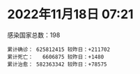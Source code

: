 
# 2022年11月18日 07:21
感染国家总数：198
```
累计确诊： 625812415 较昨日：+211702
累计死亡：   6606875 较昨日：+1480
累计治愈： 582363342 较昨日：+78575
```
<div id="main" style="width:100%;height:800px;margin-bottom:10px;"></div>
<div id="second" style="width:100%;height:1000px;margin-bottom:10px;"></div>
<div id="third" style="width:100%;height:1000px;margin-bottom:10px;"></div>
<div id="last" style="width:100%;height:3000px;"></div>

<script>
import * as echarts from "echarts";
export default {
  mounted () {
    this.chart = echarts.init(document.getElementById("main"), "dark")
    this.secondChart = echarts.init(document.getElementById("second"), "dark")
    this.thirdChart = echarts.init(document.getElementById("third"), "dark")
    this.lastChart = echarts.init(document.getElementById("last"), "dark")
    var option = {
      tooltip: { trigger: "axis", axisPointer: { type: "shadow" } },
      legend: {},
      grid: { left: "3%", right: "4%", bottom: "3%", containLabel: true },
      xAxis: { type: "value" },
      yAxis: {
        type: "category", data: ["意大利","英国","韩国","巴西","德国","法国","印度","美国",]
      },
      series: [
        { name: "新增确诊", type: "bar", stack: "total", label: { show: true }, emphasis: { focus: "series" }, data: [0,23441,0,0,0,33331,653,6314,] }, 
        { name: "累计确诊", type: "bar", stack: "total", label: { show: true }, emphasis: { focus: "series" }, data: [23823192,24203583,26412901,34980074,36152490,37250370,44668951,100061108,] }, 
        { name: "新增死亡", type: "bar", stack: "total", label: { show: true }, emphasis: { focus: "series" }, data: [0,666,0,0,0,87,0,45,] }, 
        { name: "累计死亡", type: "bar", stack: "total", label: { show: true }, emphasis: { focus: "series" }, data: [179985,212085,29862,688811,156192,158089,530546,1101415,] }, 
        { name: "累计治愈", type: "bar", stack: "total", label: { show: true }, emphasis: { focus: "series" }, data: [23224653,24692,25509004,34143084,35273000,36612436,44129590,97610249,] },]
    }
    this.chart.setOption(option);
    var secondOption = {
      tooltip: { trigger: "axis", axisPointer: { type: "shadow" } },
      legend: {},
      grid: { left: "3%", right: "4%", bottom: "3%", containLabel: true },
      xAxis: { type: "value" },
      yAxis: {
        type: "category", data: ["墨西哥","伊朗","荷兰","阿根廷","澳大利亚","越南","西班牙","土耳其","俄罗斯","日本",]
      },
      series: [
        { name: "新增确诊", type: "bar", stack: "total", label: { show: true }, emphasis: { focus: "series" }, data: [0,74,0,0,0,509,0,0,5680,93005,] }, 
        { name: "累计确诊", type: "bar", stack: "total", label: { show: true }, emphasis: { focus: "series" }, data: [7118933,7559129,8531447,9721718,10493919,11510484,13551539,16976729,21520021,23519801,] }, 
        { name: "新增死亡", type: "bar", stack: "total", label: { show: true }, emphasis: { focus: "series" }, data: [0,2,0,0,0,0,0,0,61,133,] }, 
        { name: "累计死亡", type: "bar", stack: "total", label: { show: true }, emphasis: { focus: "series" }, data: [330444,144615,22885,130011,15899,43167,115357,101327,391273,47959,] }, 
        { name: "累计治愈", type: "bar", stack: "total", label: { show: true }, emphasis: { focus: "series" }, data: [6390444,7334364,8460851,9587535,10364130,10606460,13335434,16875402,20925972,20585413,] },]
    }
    this.secondChart.setOption(secondOption);
    var thirdOption = {
      tooltip: { trigger: "axis", axisPointer: { type: "shadow" } },
      legend: {},
      grid: { left: "3%", right: "4%", bottom: "3%", containLabel: true },
      xAxis: { type: "value" },
      yAxis: {
        type: "category", data: ["以色列","智利","马来西亚","希腊","乌克兰","奥地利","葡萄牙","哥伦比亚","波兰","印度尼西亚",]
      },
      series: [
        { name: "新增确诊", type: "bar", stack: "total", label: { show: true }, emphasis: { focus: "series" }, data: [0,6904,3457,0,0,4511,0,0,432,7822,] }, 
        { name: "累计确诊", type: "bar", stack: "total", label: { show: true }, emphasis: { focus: "series" }, data: [4700699,4859241,4960179,5306482,5329536,5506697,5532964,6311359,6348022,6590113,] }, 
        { name: "新增死亡", type: "bar", stack: "total", label: { show: true }, emphasis: { focus: "series" }, data: [0,50,9,0,0,8,0,0,10,38,] }, 
        { name: "累计死亡", type: "bar", stack: "total", label: { show: true }, emphasis: { focus: "series" }, data: [11804,62102,36583,34024,110403,21124,25365,141862,118252,159291,] }, 
        { name: "累计治愈", type: "bar", stack: "total", label: { show: true }, emphasis: { focus: "series" }, data: [4680005,4782415,4895719,5198857,5188191,5446974,5486043,6138831,5335940,6370351,] },]
    }
    this.thirdChart.setOption(thirdOption);
    var lastOption = {
      tooltip: { trigger: "axis", axisPointer: { type: "shadow" } },
      legend: {},
      grid: { left: "3%", right: "4%", bottom: "3%", containLabel: true },
      xAxis: { type: "value" },
      yAxis: {
        type: "category", data: ["朝鲜","西撒哈拉","蒙特塞拉特岛","梵蒂冈","红宝石公主号","钻石公主号","圣文森特岛","列支敦士登公国","安圭拉","圣多美和普林西比","特克斯和凯科斯群岛","圣基茨和尼维斯","乍得","塞拉利昂","利比里亚","几内亚比绍","科摩罗","安提瓜和巴布达","尼日尔","厄立特里亚","也门","冈比亚","摩纳哥","中非共和国","吉布提","多米尼克","萨摩亚","赤道几内亚","塔吉克斯坦","南苏丹","尼加拉瓜","格林纳达","直布罗陀","布基纳法索","圣马力诺","东帝汶","刚果（布）","索马里","贝宁","圣卢西亚","马里","海地","莱索托","巴哈马","几内亚","多哥","坦桑尼亚","毛里求斯","阿鲁巴","巴布亚新几内亚","安道尔","加蓬","塞舌尔","布隆迪","叙利亚","不丹","佛得角","毛里塔尼亚","苏丹","马达加斯加","斐济","伯利兹","圭亚那","斯威士兰","新喀里多尼亚","法属波利尼西亚","苏里南","科特迪瓦","马拉维","塞内加尔","刚果（金）","法属圭亚那","安哥拉","巴巴多斯","马耳他","喀麦隆","卢旺达","柬埔寨","波多黎各","牙买加","乌干达","纳米比亚","加纳","特立尼达和多巴哥","马尔代夫","萨尔瓦多","阿富汗","吉尔吉斯斯坦","冰岛","老挝","马提尼克岛","莫桑比克","文莱","乌兹别克斯坦","津巴布韦","尼日利亚","阿尔及利亚","黑山","卢森堡","博茨瓦纳","阿尔巴尼亚","赞比亚","肯尼亚","北马其顿","阿曼","波黑","亚美尼亚","洪都拉斯","卡塔尔","埃塞俄比亚","利比亚","埃及","委内瑞拉","摩尔多瓦","塞浦路斯","爱沙尼亚","巴勒斯坦","缅甸","多米尼加","科威特","斯里兰卡","巴林","巴拉圭","阿塞拜疆","沙特阿拉伯","拉脱维亚","蒙古国","乌拉圭","巴拿马","白俄罗斯","尼泊尔","厄瓜多尔","阿联酋","玻利维亚","古巴","哥斯达黎加","危地马拉","突尼斯","黎巴嫩","斯洛文尼亚","克罗地亚","摩洛哥","立陶宛","保加利亚","芬兰","哈萨克斯坦","挪威","巴基斯坦","爱尔兰","约旦","格鲁吉亚","斯洛伐克","新西兰","孟加拉国","新加坡","匈牙利","塞尔维亚","伊拉克","瑞典","丹麦","罗马尼亚","菲律宾","南非","捷克","秘鲁","瑞士","加拿大","比利时","泰国",]
      },
      series: [
        { name: "新增确诊", type: "bar", stack: "total", label: { show: true }, emphasis: { focus: "series" }, data: [0,0,0,0,0,0,0,0,0,0,0,0,0,0,0,0,0,0,0,0,0,0,28,0,0,0,0,0,0,0,0,0,0,0,0,0,0,0,0,0,0,0,0,0,0,0,0,0,0,0,0,0,0,0,0,0,18,0,0,0,0,0,0,0,0,0,0,0,0,0,0,0,0,0,19,0,0,0,0,0,0,0,0,0,0,0,162,0,0,0,0,0,0,0,0,0,15,33,0,0,18,0,94,0,0,21,0,0,316,30,0,0,0,0,0,0,0,45,0,0,16,241,0,0,83,450,0,0,0,0,4,0,453,0,1,0,0,0,0,905,269,122,278,0,12003,0,0,0,0,0,0,122,0,38,2088,0,674,0,4102,302,441,1162,458,558,0,0,0,0,0,] }, 
        { name: "累计确诊", type: "bar", stack: "total", label: { show: true }, emphasis: { focus: "series" }, data: [1,10,11,29,620,712,2298,3026,3904,6275,6431,6552,7637,7758,8014,8848,8925,9106,9931,10189,11945,12580,15165,15289,15690,15760,15946,17182,17786,18339,18491,19613,20166,21631,21798,23318,25074,27254,27922,29550,32750,33832,34490,37436,38153,39321,40311,40801,43379,45773,46824,48959,49380,50639,57384,62460,62758,63414,63595,66859,68287,68988,71499,73708,74682,76827,81228,87864,88073,88842,93467,94421,103131,103545,115660,123993,132643,138010,151732,151931,169663,169946,170972,185094,185549,201785,204982,206483,207003,216431,223877,230543,241044,245116,257893,266242,270996,283443,297757,326344,333233,333685,340784,344342,398775,400322,445513,457459,475199,494270,507070,515645,546534,594441,606287,608269,620816,632910,647205,662359,671481,694464,718049,823805,824917,959019,988303,992035,992623,994037,1000838,1009388,1041874,1110014,1111333,1140864,1146536,1146799,1219834,1245626,1250968,1267039,1272547,1284618,1384654,1395522,1466962,1574801,1675725,1746997,1785138,1854798,1894029,2036306,2148794,2157995,2416113,2462317,2622790,3142971,3293346,4022127,4036623,4167299,4177786,4276830,4377070,4624251,4698373,] }, 
        { name: "新增死亡", type: "bar", stack: "total", label: { show: true }, emphasis: { focus: "series" }, data: [0,0,0,0,0,0,0,0,0,0,0,0,0,0,0,0,0,0,0,0,0,0,0,0,0,0,0,0,0,0,0,0,0,0,0,0,0,0,0,0,0,0,0,0,0,0,0,0,0,0,0,0,0,0,0,0,0,0,0,0,0,0,0,0,0,0,0,0,0,0,0,0,0,0,0,0,0,0,0,0,0,0,0,0,0,0,0,0,0,0,0,0,0,0,0,0,0,0,0,0,0,0,0,0,0,1,0,0,0,0,0,0,0,0,0,0,0,0,0,0,3,0,0,0,2,0,0,0,0,0,0,0,0,0,0,0,0,0,0,0,5,0,0,0,260,0,0,0,0,0,0,4,0,0,1,0,6,0,71,1,3,9,0,5,0,0,0,0,0,] }, 
        { name: "累计死亡", type: "bar", stack: "total", label: { show: true }, emphasis: { focus: "series" }, data: [1,1,1,0,10,13,12,59,12,77,36,46,194,126,294,176,161,146,312,103,2159,372,63,113,189,74,29,183,125,138,225,237,110,387,119,138,386,1361,163,404,742,860,706,833,464,290,845,1031,233,668,156,306,171,38,3163,21,410,997,4981,1411,878,687,1281,1422,314,649,1392,829,2685,1968,1447,411,1917,564,808,1965,1467,3056,2609,3320,3630,4080,1461,4263,311,4230,7830,2991,219,758,1057,2224,225,1637,5606,3155,6881,2788,1133,2790,3593,4017,5684,9564,4260,16190,8709,11043,684,7572,6437,24613,5825,11906,1210,2757,5404,19486,4384,2569,16788,1532,19608,9967,9442,6083,2179,7529,8515,7118,12019,35935,2348,22244,8530,9019,19929,29266,10724,6909,17249,16283,9414,37978,7173,13693,4286,30630,8061,14122,16912,20700,3199,29430,1699,48184,17332,25361,20896,7470,67249,64441,102371,41743,217212,14290,47118,33000,33037,] }, 
        { name: "累计治愈", type: "bar", stack: "total", label: { show: true }, emphasis: { focus: "series" }, data: [0,9,2,29,0,699,2233,2948,3879,6193,6364,6482,4874,4393,7705,8642,8681,8954,8890,10086,9124,12174,15035,14615,15427,15673,1605,16873,17264,18115,4225,19358,16579,21143,21554,23102,24006,13182,27746,29095,31924,32729,25980,36302,37218,39023,183,39079,42438,43982,46457,48421,48626,50418,54214,61564,62168,62388,57815,65340,66335,68291,70175,72161,74085,33500,49626,87024,84993,86833,83561,11254,101155,102435,114201,118616,131112,134940,129614,99392,100431,165826,169440,180644,163687,179410,181698,196406,75685,7660,0,228216,222140,241486,251904,259555,182508,280396,288991,322955,328045,329652,334110,334335,384669,378153,434599,132498,472725,472206,500594,442182,540025,504142,595097,524990,614962,607241,642571,659512,654548,691134,698317,813618,812135,947777,982933,983697,982514,985592,988366,972100,1020976,1075855,1102726,860711,1124973,983630,1087587,1227494,1231899,1249952,1258140,1238839,1337893,1380356,1460660,1538689,1662505,1731007,1637293,1832392,1870321,1984390,2069530,2091278,2385923,2436308,2587317,3130926,3220624,3939219,3912506,4121604,3942748,4162108,4261470,4561338,4649509,] },]
    }
    this.lastChart.setOption(lastOption);

    window.onresize = () => {
      this.chart.resize()
      this.secondChart.resize()
      this.thirdChart.resize()
      this.lastChart.resize()
    }
  }
};
</script>

|国家|新增确诊|累计确诊|新增死亡|累计死亡|累计治愈|
|:--:|---:|---:|---:|---:|---:|
|美国|6314|100061108|45|1101415|97610249|
|印度|653|44668951|0|530546|44129590|
|法国|33331|37250370|87|158089|36612436|
|德国|0|36152490|0|156192|35273000|
|巴西|0|34980074|0|688811|34143084|
|韩国|0|26412901|0|29862|25509004|
|英国|23441|24203583|666|212085|24692|
|意大利|0|23823192|0|179985|23224653|
|日本|93005|23519801|133|47959|20585413|
|俄罗斯|5680|21520021|61|391273|20925972|
|土耳其|0|16976729|0|101327|16875402|
|西班牙|0|13551539|0|115357|13335434|
|越南|509|11510484|0|43167|10606460|
|澳大利亚|0|10493919|0|15899|10364130|
|阿根廷|0|9721718|0|130011|9587535|
|荷兰|0|8531447|0|22885|8460851|
|伊朗|74|7559129|2|144615|7334364|
|墨西哥|0|7118933|0|330444|6390444|
|印度尼西亚|7822|6590113|38|159291|6370351|
|波兰|432|6348022|10|118252|5335940|
|哥伦比亚|0|6311359|0|141862|6138831|
|葡萄牙|0|5532964|0|25365|5486043|
|奥地利|4511|5506697|8|21124|5446974|
|乌克兰|0|5329536|0|110403|5188191|
|希腊|0|5306482|0|34024|5198857|
|马来西亚|3457|4960179|9|36583|4895719|
|智利|6904|4859241|50|62102|4782415|
|以色列|0|4700699|0|11804|4680005|
|泰国|0|4698373|0|33037|4649509|
|比利时|0|4624251|0|33000|4561338|
|加拿大|0|4377070|0|47118|4261470|
|瑞士|0|4276830|0|14290|4162108|
|秘鲁|0|4177786|0|217212|3942748|
|捷克|558|4167299|5|41743|4121604|
|南非|458|4036623|0|102371|3912506|
|菲律宾|1162|4022127|9|64441|3939219|
|罗马尼亚|441|3293346|3|67249|3220624|
|丹麦|302|3142971|1|7470|3130926|
|瑞典|4102|2622790|71|20896|2587317|
|伊拉克|0|2462317|0|25361|2436308|
|塞尔维亚|674|2416113|6|17332|2385923|
|匈牙利|0|2157995|0|48184|2091278|
|新加坡|2088|2148794|1|1699|2069530|
|孟加拉国|38|2036306|0|29430|1984390|
|新西兰|0|1894029|0|3199|1870321|
|斯洛伐克|122|1854798|4|20700|1832392|
|格鲁吉亚|0|1785138|0|16912|1637293|
|约旦|0|1746997|0|14122|1731007|
|爱尔兰|0|1675725|0|8061|1662505|
|巴基斯坦|0|1574801|0|30630|1538689|
|挪威|0|1466962|0|4286|1460660|
|哈萨克斯坦|0|1395522|0|13693|1380356|
|芬兰|12003|1384654|260|7173|1337893|
|保加利亚|0|1284618|0|37978|1238839|
|立陶宛|278|1272547|0|9414|1258140|
|摩洛哥|122|1267039|0|16283|1249952|
|克罗地亚|269|1250968|5|17249|1231899|
|斯洛文尼亚|905|1245626|0|6909|1227494|
|黎巴嫩|0|1219834|0|10724|1087587|
|突尼斯|0|1146799|0|29266|983630|
|危地马拉|0|1146536|0|19929|1124973|
|哥斯达黎加|0|1140864|0|9019|860711|
|古巴|1|1111333|0|8530|1102726|
|玻利维亚|0|1110014|0|22244|1075855|
|阿联酋|453|1041874|0|2348|1020976|
|厄瓜多尔|0|1009388|0|35935|972100|
|尼泊尔|4|1000838|0|12019|988366|
|白俄罗斯|0|994037|0|7118|985592|
|巴拿马|0|992623|0|8515|982514|
|乌拉圭|0|992035|0|7529|983697|
|蒙古国|0|988303|0|2179|982933|
|拉脱维亚|450|959019|0|6083|947777|
|沙特阿拉伯|83|824917|2|9442|812135|
|阿塞拜疆|0|823805|0|9967|813618|
|巴拉圭|0|718049|0|19608|698317|
|巴林|241|694464|0|1532|691134|
|斯里兰卡|16|671481|3|16788|654548|
|科威特|0|662359|0|2569|659512|
|多米尼加|0|647205|0|4384|642571|
|缅甸|45|632910|0|19486|607241|
|巴勒斯坦|0|620816|0|5404|614962|
|爱沙尼亚|0|608269|0|2757|524990|
|塞浦路斯|0|606287|0|1210|595097|
|摩尔多瓦|0|594441|0|11906|504142|
|委内瑞拉|0|546534|0|5825|540025|
|埃及|0|515645|0|24613|442182|
|利比亚|0|507070|0|6437|500594|
|埃塞俄比亚|30|494270|0|7572|472206|
|卡塔尔|316|475199|0|684|472725|
|洪都拉斯|0|457459|0|11043|132498|
|亚美尼亚|0|445513|0|8709|434599|
|波黑|21|400322|1|16190|378153|
|阿曼|0|398775|0|4260|384669|
|北马其顿|0|344342|0|9564|334335|
|肯尼亚|94|340784|0|5684|334110|
|赞比亚|0|333685|0|4017|329652|
|阿尔巴尼亚|18|333233|0|3593|328045|
|博茨瓦纳|0|326344|0|2790|322955|
|卢森堡|0|297757|0|1133|288991|
|黑山|33|283443|0|2788|280396|
|阿尔及利亚|15|270996|0|6881|182508|
|尼日利亚|0|266242|0|3155|259555|
|津巴布韦|0|257893|0|5606|251904|
|乌兹别克斯坦|0|245116|0|1637|241486|
|文莱|0|241044|0|225|222140|
|莫桑比克|0|230543|0|2224|228216|
|马提尼克岛|0|223877|0|1057|0|
|老挝|0|216431|0|758|7660|
|冰岛|0|207003|0|219|75685|
|吉尔吉斯斯坦|0|206483|0|2991|196406|
|阿富汗|162|204982|0|7830|181698|
|萨尔瓦多|0|201785|0|4230|179410|
|马尔代夫|0|185549|0|311|163687|
|特立尼达和多巴哥|0|185094|0|4263|180644|
|加纳|0|170972|0|1461|169440|
|纳米比亚|0|169946|0|4080|165826|
|乌干达|0|169663|0|3630|100431|
|牙买加|0|151931|0|3320|99392|
|波多黎各|0|151732|0|2609|129614|
|柬埔寨|0|138010|0|3056|134940|
|卢旺达|0|132643|0|1467|131112|
|喀麦隆|0|123993|0|1965|118616|
|马耳他|19|115660|0|808|114201|
|巴巴多斯|0|103545|0|564|102435|
|安哥拉|0|103131|0|1917|101155|
|法属圭亚那|0|94421|0|411|11254|
|刚果（金）|0|93467|0|1447|83561|
|塞内加尔|0|88842|0|1968|86833|
|马拉维|0|88073|0|2685|84993|
|科特迪瓦|0|87864|0|829|87024|
|苏里南|0|81228|0|1392|49626|
|法属波利尼西亚|0|76827|0|649|33500|
|新喀里多尼亚|0|74682|0|314|74085|
|斯威士兰|0|73708|0|1422|72161|
|圭亚那|0|71499|0|1281|70175|
|伯利兹|0|68988|0|687|68291|
|斐济|0|68287|0|878|66335|
|马达加斯加|0|66859|0|1411|65340|
|苏丹|0|63595|0|4981|57815|
|毛里塔尼亚|0|63414|0|997|62388|
|佛得角|18|62758|0|410|62168|
|不丹|0|62460|0|21|61564|
|叙利亚|0|57384|0|3163|54214|
|布隆迪|0|50639|0|38|50418|
|塞舌尔|0|49380|0|171|48626|
|加蓬|0|48959|0|306|48421|
|安道尔|0|46824|0|156|46457|
|巴布亚新几内亚|0|45773|0|668|43982|
|阿鲁巴|0|43379|0|233|42438|
|毛里求斯|0|40801|0|1031|39079|
|坦桑尼亚|0|40311|0|845|183|
|多哥|0|39321|0|290|39023|
|几内亚|0|38153|0|464|37218|
|巴哈马|0|37436|0|833|36302|
|莱索托|0|34490|0|706|25980|
|海地|0|33832|0|860|32729|
|马里|0|32750|0|742|31924|
|圣卢西亚|0|29550|0|404|29095|
|贝宁|0|27922|0|163|27746|
|索马里|0|27254|0|1361|13182|
|刚果（布）|0|25074|0|386|24006|
|东帝汶|0|23318|0|138|23102|
|圣马力诺|0|21798|0|119|21554|
|布基纳法索|0|21631|0|387|21143|
|直布罗陀|0|20166|0|110|16579|
|格林纳达|0|19613|0|237|19358|
|尼加拉瓜|0|18491|0|225|4225|
|南苏丹|0|18339|0|138|18115|
|塔吉克斯坦|0|17786|0|125|17264|
|赤道几内亚|0|17182|0|183|16873|
|萨摩亚|0|15946|0|29|1605|
|多米尼克|0|15760|0|74|15673|
|吉布提|0|15690|0|189|15427|
|中非共和国|0|15289|0|113|14615|
|摩纳哥|28|15165|0|63|15035|
|冈比亚|0|12580|0|372|12174|
|也门|0|11945|0|2159|9124|
|厄立特里亚|0|10189|0|103|10086|
|尼日尔|0|9931|0|312|8890|
|安提瓜和巴布达|0|9106|0|146|8954|
|科摩罗|0|8925|0|161|8681|
|几内亚比绍|0|8848|0|176|8642|
|利比里亚|0|8014|0|294|7705|
|塞拉利昂|0|7758|0|126|4393|
|乍得|0|7637|0|194|4874|
|圣基茨和尼维斯|0|6552|0|46|6482|
|特克斯和凯科斯群岛|0|6431|0|36|6364|
|圣多美和普林西比|0|6275|0|77|6193|
|安圭拉|0|3904|0|12|3879|
|列支敦士登公国|0|3026|0|59|2948|
|圣文森特岛|0|2298|0|12|2233|
|钻石公主号|0|712|0|13|699|
|红宝石公主号|0|620|0|10|0|
|梵蒂冈|0|29|0|0|29|
|蒙特塞拉特岛|0|11|0|1|2|
|西撒哈拉|0|10|0|1|9|
|朝鲜|0|1|0|1|0|

